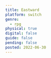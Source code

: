 ```yaml
---
title: Eastward
platform: switch
genre:
  - rpg
physical: true
digital: false
guide: false
pending: false
posted: 2022-06-30
---
```


